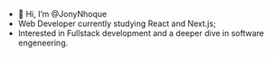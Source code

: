 - 👋 Hi, I’m @JonyNhoque
- Web Developer currently studying React and Next.js;
- Interested in Fullstack development and a deeper dive in software engeneering. 

<!---
JonyNhoque/JonyNhoque is a ✨ special ✨ repository because its `README.md` (this file) appears on your GitHub profile.
You can click the Preview link to take a look at your changes.
--->
